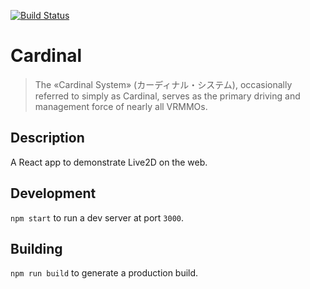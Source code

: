 [![Build Status](https://github.com/lightlyss/cardinal/workflows/build/badge.svg)](https://github.com/lightlyss/cardinal)
# Cardinal
> The «Cardinal System» (カーディナル・システム), occasionally referred to simply
> as Cardinal, serves as the primary driving and management force of nearly all
> VRMMOs.

## Description
A React app to demonstrate Live2D on the web.

## Development
`npm start` to run a dev server at port `3000`.

## Building
`npm run build` to generate a production build.
